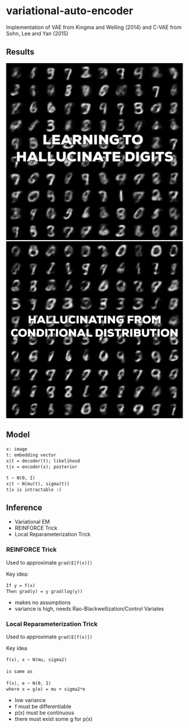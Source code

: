# variational-auto-encoder
Implementation of VAE from Kingma and Welling (2014) and C-VAE from Sohn, Lee and Yan (2015)

## Results

<img src="vae.gif" alt-text="vae on mnist">

<img src="cvae.gif" alt-text="c-vae on mnist">

## Model

```
x: image
t: embedding vector
x|t = decoder(t); likelihood
t|x = encoder(x); posterior
```
```
t ~ N(0, I)
x|t ~ N(mu(t), sigma(t))
t|x is intractable :( 
```

## Inference
- Variational EM
- REINFORCE Trick
- Local Reparameterization Trick

### REINFORCE Trick
Used to approximate `grad(E[f(x)])`

Key idea: 
```
If y = f(x)
Then grad(y) = y grad(log(y))
```

- makes no assumptions
- variance is high, needs Rao-Blackwellization/Control Variates

### Local Reparameterization Trick

Used to approximate `grad(E[f(x)])`


Key idea
```
f(x), x ~ N(mu, sigma2)

is same as 

f(x), e ~ N(0, 1)
where x = g(e) = mu + sigma2*e 
```

- low variance
- f must be differentiable
- p(x) must be continuous
- there must exist some g for p(x)
